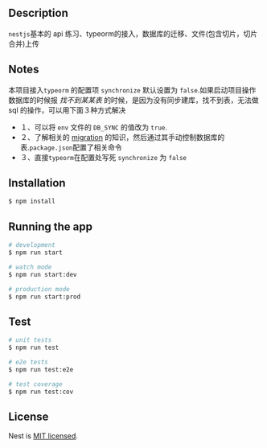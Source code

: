 ## Description

`nestjs`基本的 api 练习、typeorm的接入，数据库的迁移、文件(包含切片，切片合并)上传

## Notes

本项目接入`typeorm` 的配置项 `synchronize` 默认设置为 `false`.如果启动项目操作数据库的时候报 *找不到某某表* 的时候，是因为没有同步建库，找不到表，无法做 sql 的操作，可以用下面３种方式解决

- １、可以将 `env` 文件的 `DB_SYNC` 的值改为 `true`.
- ２、了解相关的 [migration](https://typeorm.bootcss.com/migrations) 的知识，然后通过其手动控制数据库的表.`package.json`配置了相关命令
- ３、直接`typeorm`在配置处写死 `synchronize` 为 `false`

## Installation

```bash
$ npm install
```

## Running the app

```bash
# development
$ npm run start

# watch mode
$ npm run start:dev

# production mode
$ npm run start:prod
```

## Test

```bash
# unit tests
$ npm run test

# e2e tests
$ npm run test:e2e

# test coverage
$ npm run test:cov
```

## License

Nest is [MIT licensed](LICENSE).
